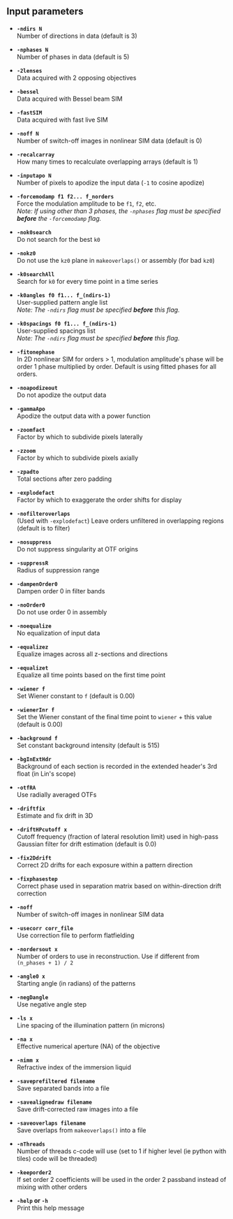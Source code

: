 ## Input parameters  

- **`-ndirs N`**  
  Number of directions in data (default is 3)

- **`-nphases N`**  
  Number of phases in data (default is 5)

- **`-2lenses`**  
  Data acquired with 2 opposing objectives

- **`-bessel`**  
  Data acquired with Bessel beam SIM

- **`-fastSIM`**  
  Data acquired with fast live SIM

- **`-noff N`**  
  Number of switch-off images in nonlinear SIM data (default is 0)

- **`-recalcarray`**  
  How many times to recalculate overlapping arrays (default is 1)

- **`-inputapo N`**  
  Number of pixels to apodize the input data (`-1` to cosine apodize)

- **`-forcemodamp f1 f2... f_norders`**  
  Force the modulation amplitude to be `f1`, `f2`, etc.  
  *Note: If using other than 3 phases, the `-nphases` flag must be specified **before** the `-forcemodamp` flag.*

- **`-nok0search`**  
  Do not search for the best `k0`

- **`-nokz0`**  
  Do not use the `kz0` plane in `makeoverlaps()` or assembly (for bad `kz0`)

- **`-k0searchAll`**  
  Search for `k0` for every time point in a time series

- **`-k0angles f0 f1... f_(ndirs-1)`**  
  User-supplied pattern angle list  
  *Note: The `-ndirs` flag must be specified **before** this flag.*

- **`-k0spacings f0 f1... f_(ndirs-1)`**  
  User-supplied spacings list  
  *Note: The `-ndirs` flag must be specified **before** this flag.*

- **`-fitonephase`**  
  In 2D nonlinear SIM for orders > 1, modulation amplitude's phase will be order 1 phase multiplied by order. Default is using fitted phases for all orders.

- **`-noapodizeout`**  
  Do not apodize the output data

- **`-gammaApo`**  
  Apodize the output data with a power function

- **`-zoomfact`**  
  Factor by which to subdivide pixels laterally

- **`-zzoom`**  
  Factor by which to subdivide pixels axially

- **`-zpadto`**  
  Total sections after zero padding

- **`-explodefact`**  
  Factor by which to exaggerate the order shifts for display

- **`-nofilteroverlaps`**  
  (Used with `-explodefact`) Leave orders unfiltered in overlapping regions (default is to filter)

- **`-nosuppress`**  
  Do not suppress singularity at OTF origins

- **`-suppressR`**  
  Radius of suppression range

- **`-dampenOrder0`**  
  Dampen order 0 in filter bands

- **`-noOrder0`**  
  Do not use order 0 in assembly

- **`-noequalize`**  
  No equalization of input data

- **`-equalizez`**  
  Equalize images across all z-sections and directions

- **`-equalizet`**  
  Equalize all time points based on the first time point

- **`-wiener f`**  
  Set Wiener constant to `f` (default is 0.00)

- **`-wienerInr f`**  
  Set the Wiener constant of the final time point to `wiener` + this value (default is 0.00)

- **`-background f`**  
  Set constant background intensity (default is 515)

- **`-bgInExtHdr`**  
  Background of each section is recorded in the extended header's 3rd float (in Lin's scope)

- **`-otfRA`**  
  Use radially averaged OTFs

- **`-driftfix`**  
  Estimate and fix drift in 3D

- **`-driftHPcutoff x`**  
  Cutoff frequency (fraction of lateral resolution limit) used in high-pass Gaussian filter for drift estimation (default is 0.0)

- **`-fix2Ddrift`**  
  Correct 2D drifts for each exposure within a pattern direction

- **`-fixphasestep`**  
  Correct phase used in separation matrix based on within-direction drift correction

- **`-noff`**  
  Number of switch-off images in nonlinear SIM data

- **`-usecorr corr_file`**  
  Use correction file to perform flatfielding

- **`-nordersout x`**  
  Number of orders to use in reconstruction. Use if different from `(n_phases + 1) / 2`

- **`-angle0 x`**  
  Starting angle (in radians) of the patterns

- **`-negDangle`**  
  Use negative angle step

- **`-ls x`**  
  Line spacing of the illumination pattern (in microns)

- **`-na x`**  
  Effective numerical aperture (NA) of the objective

- **`-nimm x`**  
  Refractive index of the immersion liquid

- **`-saveprefiltered filename`**  
  Save separated bands into a file

- **`-savealignedraw filename`**  
  Save drift-corrected raw images into a file

- **`-saveoverlaps filename`**  
  Save overlaps from `makeoverlaps()` into a file

- **`-nThreads`**  
  Number of threads c-code will use (set to 1 if higher level (ie python with tiles) code will be threaded)

- **`-keeporder2`**  
  If set order 2 coefficients will be used in the order 2 passband instead of mixing with other orders

- **`-help` or `-h`**  
  Print this help message
```
